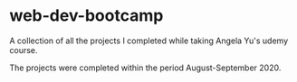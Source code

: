 # web-dev-bootcamp

A collection of all the projects I completed while taking Angela Yu's udemy course.

The projects were completed within the period August-September 2020.
